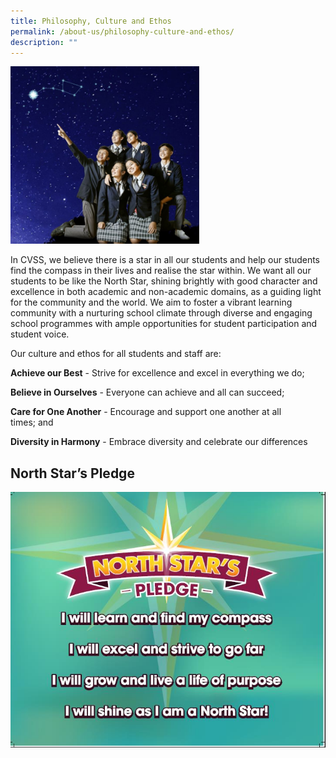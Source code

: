 ```yaml
---
title: Philosophy, Culture and Ethos
permalink: /about-us/philosophy-culture-and-ethos/
description: ""
---
```

<img src="/images/VMV_new_apr2019_2.jpg" style="width:60%">
		 
In CVSS, we believe there is a star in all our students and help our students find the compass in their lives and realise the star within. We want all our students to be like the North Star, shining brightly with good character and excellence in both academic and non-academic domains, as a guiding light for the community and the world. We aim to foster a vibrant learning community with a nurturing school climate through diverse and engaging school programmes with ample opportunities for student participation and student voice.&nbsp;
 
Our culture and ethos for all students and staff are:  

**Achieve our Best** -&nbsp;Strive for excellence and excel&nbsp;in everything we do;

**Believe in Ourselves** - Everyone can achieve and all can succeed;  
  

**Care for One Another** - Encourage and support one another at all times;&nbsp;and

**Diversity in Harmony** - Embrace diversity and celebrate our differences

## North Star’s Pledge

![](/images/Pledge.jpg)